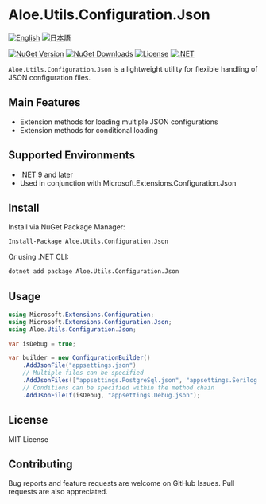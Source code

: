 # Aloe.Utils.Configuration.Json

[![English](https://img.shields.io/badge/Language-English-blue)](./README.md)
[![日本語](https://img.shields.io/badge/言語-日本語-blue)](./README.ja.md)

[![NuGet Version](https://img.shields.io/nuget/v/Aloe.Utils.Configuration.Json.svg)](https://www.nuget.org/packages/Aloe.Utils.Configuration.Json)
[![NuGet Downloads](https://img.shields.io/nuget/dt/Aloe.Utils.Configuration.Json.svg)](https://www.nuget.org/packages/Aloe.Utils.Configuration.Json)
[![License](https://img.shields.io/github/license/ted-sharp/aloe-utils-configuration-json.svg)](LICENSE)
[![.NET](https://img.shields.io/badge/.NET-9.0-blue.svg)](https://dotnet.microsoft.com/download/dotnet/9.0)

`Aloe.Utils.Configuration.Json` is a lightweight utility for flexible handling of JSON configuration files.

## Main Features

* Extension methods for loading multiple JSON configurations
* Extension methods for conditional loading

## Supported Environments

* .NET 9 and later
* Used in conjunction with Microsoft.Extensions.Configuration.Json

## Install

Install via NuGet Package Manager:

```cmd
Install-Package Aloe.Utils.Configuration.Json
```

Or using .NET CLI:

```cmd
dotnet add package Aloe.Utils.Configuration.Json
```

## Usage

```csharp
using Microsoft.Extensions.Configuration;
using Microsoft.Extensions.Configuration.Json;
using Aloe.Utils.Configuration.Json;

var isDebug = true;

var builder = new ConfigurationBuilder()
    .AddJsonFile("appsettings.json")
    // Multiple files can be specified
    .AddJsonFiles(["appsettings.PostgreSql.json", "appsettings.Serilog.json" ])
    // Conditions can be specified within the method chain
    .AddJsonFileIf(isDebug, "appsettings.Debug.json");
```

## License

MIT License

## Contributing

Bug reports and feature requests are welcome on GitHub Issues. Pull requests are also appreciated. 